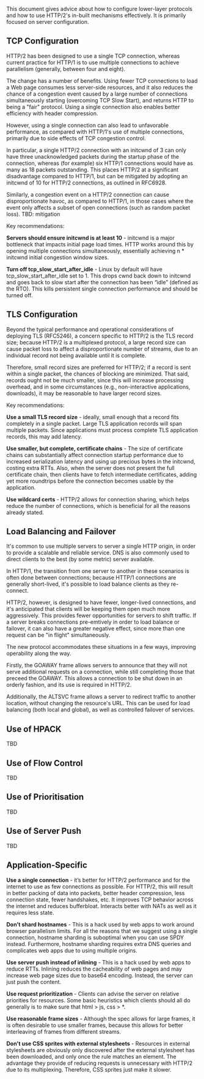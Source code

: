 This document gives advice about how to configure lower-layer protocols and how to use HTTP/2's in-built mechanisms effectively. It is primarily focused on server configuration.

## TCP Configuration

HTTP/2 has been designed to use a single TCP connection, whereas current practice for HTTP/1 is to
use multiple connections to achieve parallelism (generally, between four and eight).

The change has a number of benefits. Using fewer TCP connections to load a Web page consumes less
server-side resources, and it also reduces the chance of a congestion event caused by a large
number of connections simultaneously starting (overcoming TCP Slow Start), and returns HTTP to
being a "fair" protocol. Using a single connection also enables better efficiency with header
compression.

However, using a single connection can also lead to unfavorable performance, as compared with
HTTP/1's use of multiple connections, primarily due to side effects of TCP congestion control.

In particular, a single HTTP/2 connection with an initcwnd of 3 can only have three unacknowledged
packets during the startup phase of the connection, whereas (for example) six HTTP/1 connections
would have as many as 18 packets outstanding. This places HTTP/2 at a significant disadvantage
compared to HTTP/1, but can be mitigated by adopting an initcwnd of 10 for HTTP/2 connections, as
outlined in RFC6928.

Similarly, a congestion event on a HTTP/2 connection can cause disproportionate havoc, as compared
to HTTP/1, in those cases where the event only affects a subset of open connections (such as random
packet loss). TBD: mitigation

Key recommendations:

**Servers should ensure initcwnd is at least 10** - initcwnd is a major bottleneck that impacts initial page load times. HTTP works around this by opening multiple connections simultaneously, essentially achieving n * initcwnd initial congestion window sizes.

**Turn off tcp_slow_start_after_idle** - Linux by default will have tcp_slow_start_after_idle set to 1. This drops cwnd back down to initcwnd and goes back to slow start after the connection has been “idle” (defined as the RTO). This kills persistent single connection performance and should be turned off.


## TLS Configuration

Beyond the typical performance and operational considerations of deploying TLS (RFC5246), a
concern specific to HTTP/2 is the TLS record size; because HTTP/2 is a multiplexed protocol, a
large record size can cause packet loss to affect a disproportionate number of streams, due to an
individual record not being available until it is complete.

Therefore, small record sizes are preferred for HTTP/2; if a record is sent within a single packet,
the chances of blocking are minimized. That said, records ought not be much smaller, since this
will increase processing overhead, and in some circumstances (e.g., non-interactive applications,
downloads), it may be reasonable to have larger record sizes.

Key recommendations:

**Use a small TLS record size** - ideally, small enough that a record fits completely in a single packet. Large TLS application records will span multiple packets. Since applications must process complete TLS application records, this may add latency.

**Use smaller, but complete, certificate chains** - The size of certificate chains can substantially affect connection startup performance due to increased serialization latency and using up precious bytes in the initcwnd, costing extra RTTs. Also, when the server does not present the full certificate chain, then clients have to fetch intermediate certificates, adding yet more roundtrips before the connection becomes usable by the application.

**Use wildcard certs** - HTTP/2 allows for connection sharing, which helps reduce the number of connections, which is beneficial for all the reasons already stated.


## Load Balancing and Failover 

It's common to use multiple servers to server a single HTTP origin, in order to provide a scalable
and reliable service. DNS is also commonly used to direct clients to the best (by some metric)
server available.

In HTTP/1, the transition from one server to another in these scenarios is often done between
connections; because HTTP/1 connections are generally short-lived, it's possible to load balance
clients as they re-connect.

HTTP/2, however, is designed to have fewer, longer-lived connections, and it's anticipated that
clients will be keeping them open much more aggressively. This provides fewer opportunities for
servers to shift traffic. If a server breaks connections pre-emtively in order to load balance or
failover, it can also have a greater negative effect, since more than one request can be "in
flight" simultaneously.

The new protocol accommodates these situations in a few ways, improving operability along the way.

Firstly, the GOAWAY frame allows servers to announce that they will not serve additional requests on
a connection, while still completing those that preceed the GOAWAY. This allows a connection to be
shut down in an orderly fashion, and its use is required in HTTP/2.

Additionally, the ALTSVC frame allows a server to redirect traffic to another location, without
changing the resource's URL. This can be used for load balancing (both local and global), as well
as controlled failover of services.


## Use of HPACK

TBD

## Use of Flow Control

TBD

## Use of Prioritisation

TBD

## Use of Server Push

TBD

## Application-Specific

**Use a single connection** - it’s better for HTTP/2 performance and for the internet to use as few connections as possible. For HTTP/2, this will result in better packing of data into packets, better header compression, less connection state, fewer handshakes, etc. It improves TCP behavior across the internet and reduces bufferbloat. Interacts better with NATs as well as it requires less state.

**Don’t shard hostnames** - This is a hack used by web apps to work around browser parallelism limits. For all the reasons that we suggest using a single connection, hostname sharding is suboptimal when you can use SPDY instead. Furthermore, hostname sharding requires extra DNS queries and complicates web apps due to using multiple origins.

**Use server push instead of inlining** - This is a hack used by web apps to reduce RTTs. Inlining reduces the cacheability of web pages and may increase web page sizes due to base64 encoding. Instead, the server can just push the content.

**Use request prioritization** - Clients can advise the server on relative priorities for resources. Some basic heuristics which clients should all do generally is to make sure that html > js, css > *.

**Use reasonable frame sizes** - Although the spec allows for large frames, it is often desirable to use smaller frames, because this allows for better interleaving of frames from different streams.

**Don't use CSS sprites with external stylesheets** - Resources in external stylesheets are obviously only discovered after the external stylesheet has been downloaded, and only once the rule matches an element. The advantage they provide of reducing requests is unnecessary with HTTP/2 due to its multiplexing. Therefore, CSS sprites just make it slower.

